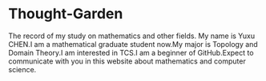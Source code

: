 # Thought-Garden
The record of my study on mathematics and other fields.
My name is Yuxu CHEN.I am a mathematical graduate student now.My major is Topology and Domain Theory.I am interested in TCS.I am a beginner of GitHub.Expect to communicate with you in this website about mathematics and computer science. 
